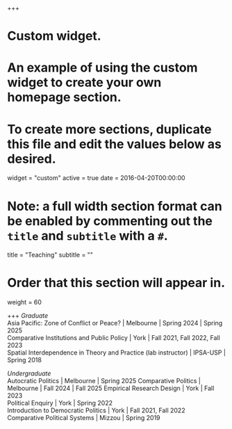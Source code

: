 +++
# Custom widget.
# An example of using the custom widget to create your own homepage section.
# To create more sections, duplicate this file and edit the values below as desired.
widget = "custom"
active = true
date = 2016-04-20T00:00:00

# Note: a full width section format can be enabled by commenting out the `title` and `subtitle` with a `#`.
title = "Teaching"
subtitle = ""

# Order that this section will appear in.
weight = 60

+++
*Graduate*  
Asia Pacific: Zone of Conflict or Peace? | Melbourne | Spring 2024 | Spring 2025    
Comparative Institutions and Public Policy | York | Fall 2021, Fall 2022, Fall 2023    
Spatial Interdependence in Theory and Practice (lab instructor) | IPSA-USP | Spring 2018    

*Undergraduate*  
Autocratic Politics | Melbourne | Spring 2025 
Comparative Politics | Melbourne | Fall 2024 | Fall 2025 
Empirical Research Design | York | Fall 2023  
Political Enquiry | York | Spring 2022  
Introduction to Democratic Politics | York | Fall 2021, Fall 2022  
Comparative Political Systems | Mizzou | Spring 2019  
